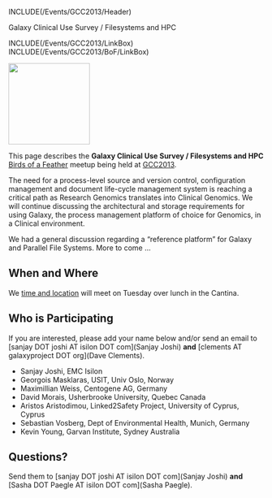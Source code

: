 INCLUDE(/Events/GCC2013/Header)

<div class="title">Galaxy Clinical Use Survey / Filesystems and HPC</div>

INCLUDE(/Events/GCC2013/LinkBox)
INCLUDE(/Events/GCC2013/BoF/LinkBox)

<div class='left'><a href='/Events/GCC2013/BoF.md'><img src='/Images/Logos/GCC2013BoFLogo.png' alt='' width="160" /></a></div>

This page describes the **Galaxy Clinical Use Survey / Filesystems and HPC** [Birds of a Feather](/Events/GCC2013/BoF) meetup being held at [GCC2013](/Events/GCC2013).

The need for a process-level source and version control, configuration management and document life-cycle management system is reaching a critical path as Research Genomics translates into Clinical Genomics. We will continue discussing the architectural and storage requirements for using Galaxy, the process management platform of choice for Genomics, in a Clinical environment.

We had a general discussion regarding a “reference platform” for Galaxy and Parallel File Systems.  More to come ...

## When and Where

We [time and location](/Events/GCC2013/BoF.md#bof-schedule) will meet on Tuesday over lunch in the Cantina.

## Who is Participating

If you are interested, please add your name below and/or send an email to [sanjay DOT joshi AT isilon DOT com](Sanjay Joshi) **and** [clements AT galaxyproject DOT org](Dave Clements).

* Sanjay Joshi, EMC Isilon
* Georgois Masklaras, USIT, Univ Oslo, Norway
* Maximillian Weiss, Centogene AG, Germany
* David Morais, Usherbrooke University, Quebec Canada
* Aristos Aristodimou, Linked2Safety Project, University of Cyprus, Cyprus
* Sebastian Vosberg, Dept of Environmental Health, Munich, Germany
* Kevin Young, Garvan Institute, Sydney Australia
 

## Questions?

Send them to [sanjay DOT joshi AT isilon DOT com](Sanjay Joshi) **and** [Sasha DOT Paegle AT isilon DOT com](Sasha Paegle).
